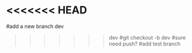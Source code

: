 <<<<<<< HEAD
=======
#add a new branch dev
>>>>>>> dev
#git checkout -b dev
#sure need push?
#add test branch
